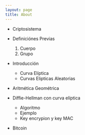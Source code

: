 ```yaml
---
layout: page
title: About
---
```


* Criptosistema

* Definiciónes Previas
  1. Cuerpo
  2. Grupo

* Introducción
  * Curva Elíptica
  * Curvas Elipticas Aleatorias

* Aritmética Geométrica

* Diffie-Hellman con curva elı́ptica
  * Algoritmo
  * Ejemplo
  * Key encrypion y key  MAC

* Bitcoin
